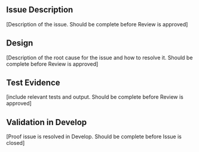 Issue Description
--
[Description of the issue. Should be complete before Review is approved]

Design
--
[Description of the root cause for the issue and how to resolve it. Should be complete before Review is approved]

Test Evidence
--
[include relevant tests and output. Should be complete before Review is approved]


Validation in Develop
-- 
[Proof issue is resolved in Develop. Should be complete before Issue is closed]
